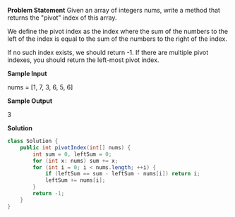 

**Problem Statement**
Given an array of integers nums, write a method that returns the "pivot" index of this array.

We define the pivot index as the index where the sum of the numbers to the left of the index is equal to the sum of the numbers to the right of the index.

If no such index exists, we should return -1. If there are multiple pivot indexes, you should return the left-most pivot index.

**Sample Input** 

nums = [1, 7, 3, 6, 5, 6]

**Sample Output**

3

**Solution**
```java
class Solution {
    public int pivotIndex(int[] nums) {
        int sum = 0, leftSum = 0;
        for (int x: nums) sum += x;
        for (int i = 0; i < nums.length; ++i) {
            if (leftSum == sum - leftSum - nums[i]) return i;
            leftSum += nums[i];
        }
        return -1;
    }
}
```